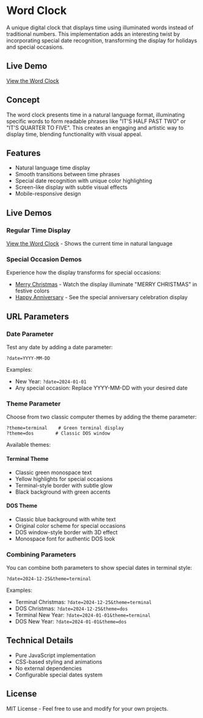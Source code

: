 # Word Clock

A unique digital clock that displays time using illuminated words instead of traditional numbers. This implementation adds an interesting twist by incorporating special date recognition, transforming the display for holidays and special occasions.

## Live Demo
[View the Word Clock](https://carledwards.github.io/wordclock/)

## Concept
The word clock presents time in a natural language format, illuminating specific words to form readable phrases like "IT'S HALF PAST TWO" or "IT'S QUARTER TO FIVE". This creates an engaging and artistic way to display time, blending functionality with visual appeal.

## Features
- Natural language time display
- Smooth transitions between time phrases
- Special date recognition with unique color highlighting
- Screen-like display with subtle visual effects
- Mobile-responsive design

## Live Demos

### Regular Time Display
[View the Word Clock](https://carledwards.github.io/wordclock/) - Shows the current time in natural language

### Special Occasion Demos
Experience how the display transforms for special occasions:

- [Merry Christmas](https://carledwards.github.io/wordclock/?date=2024-12-25) - Watch the display illuminate "MERRY CHRISTMAS" in festive colors
- [Happy Anniversary](https://carledwards.github.io/wordclock/?date=2024-04-29) - See the special anniversary celebration display

## URL Parameters

### Date Parameter
Test any date by adding a date parameter:
```
?date=YYYY-MM-DD
```

Examples:
- New Year: `?date=2024-01-01`
- Any special occasion: Replace YYYY-MM-DD with your desired date

### Theme Parameter
Choose from two classic computer themes by adding the theme parameter:
```
?theme=terminal    # Green terminal display
?theme=dos        # Classic DOS window
```

Available themes:

#### Terminal Theme
- Classic green monospace text
- Yellow highlights for special occasions
- Terminal-style border with subtle glow
- Black background with green accents

#### DOS Theme
- Classic blue background with white text
- Original color scheme for special occasions
- DOS window-style border with 3D effect
- Monospace font for authentic DOS look

### Combining Parameters
You can combine both parameters to show special dates in terminal style:
```
?date=2024-12-25&theme=terminal
```

Examples:
- Terminal Christmas: `?date=2024-12-25&theme=terminal`
- DOS Christmas: `?date=2024-12-25&theme=dos`
- Terminal New Year: `?date=2024-01-01&theme=terminal`
- DOS New Year: `?date=2024-01-01&theme=dos`

## Technical Details
- Pure JavaScript implementation
- CSS-based styling and animations
- No external dependencies
- Configurable special dates system

## License
MIT License - Feel free to use and modify for your own projects.

